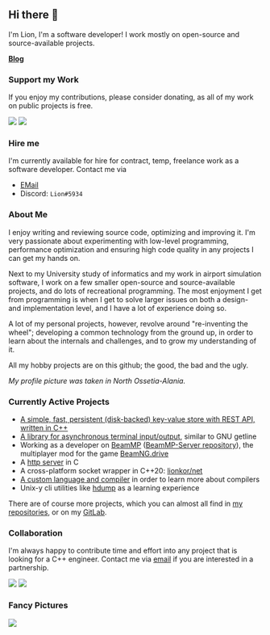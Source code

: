 ## Hi there 👋 

I'm Lion, I'm a software developer! I work mostly on open-source and source-available projects.

**[Blog](https://blog.kortlepel.com/)**

### Support my Work

If you enjoy my contributions, please consider donating, as all of my work on public projects is free.

[![](https://img.shields.io/badge/Support%20my%20Work-Patreon-%23ff424d)](https://patreon.com/lion_kor) 
[![](https://img.shields.io/badge/Support%20my%20Work-PayPal-%230079c1%20)](https://www.paypal.com/donate?hosted_button_id=BHWMH7GDX35QS)

### Hire me

I'm currently available for hire for contract, temp, freelance work as a software developer. Contact me via 

- [EMail](mailto:development@kortlepel.com)
- Discord: `Lion#5934`

### About Me

I enjoy writing and reviewing source code, optimizing and improving it. I'm very passionate about experimenting with low-level programming, performance optimization and ensuring high code quality in any projects I can get my hands on. 

Next to my University study of informatics and my work in airport simulation software, I work on a few smaller open-source and source-available projects, and do lots of recreational programming. The most enjoyment I get from programming is when I get to solve larger issues on both a design- and implementation level, and I have a lot of experience doing so.

A lot of my personal projects, however, revolve around "re-inventing the wheel"; developing a common technology from the ground up, in order to learn about the internals and challenges, and to grow my understanding of it.

All my hobby projects are on this github; the good, the bad and the ugly.

*My profile picture was taken in North Ossetia-Alania.*

### Currently Active Projects

- [A simple, fast, persistent (disk-backed) key-value store with REST API, written in C++](https://github.com/lionkor/kv-api)
- [A library for asynchronous terminal input/output](https://github.com/lionkor/commandline), similar to GNU getline
- Working as a developer on [BeamMP](https://beammp.com/) ([BeamMP-Server repository](https://github.com/BeamMP/BeamMP-Server)), the multiplayer mod for the game [BeamNG.drive](https://beamng.com)
- A [http server](https://github.com/lionkor/http) in C
- A cross-platform socket wrapper in C++20: [lionkor/net](https://github.com/lionkor/net)
- [A custom language and compiler](https://github.com/lionkor/compiler-project) in order to learn more about compilers
- Unix-y cli utilities like [hdump](https://github.com/lionkor/hdump) as a learning experience

There are of course more projects, which you can almost all find in [my repositories](https://github.com/lionkor?tab=repositories&q=&type=public&language=), or on my [GitLab](https://gitlab.com/lionkor).

### Collaboration

I'm always happy to contribute time and effort into any project that is looking for a C++ engineer. Contact me via [email](mailto:development@kortlepel.com) if you are interested in a partnership.

[![](https://img.shields.io/badge/E--Mail-Message%20me!-blue)](mailto:development@kortlepel.com) [![](https://img.shields.io/badge/Discord-Join%20my%20server!-%237289da%20)](https://discord.gg/6vKcaMqR5K)

### Fancy Pictures

![](https://github-profile-summary-cards.vercel.app/api/cards/most-commit-language?username=lionkor&theme=default)
